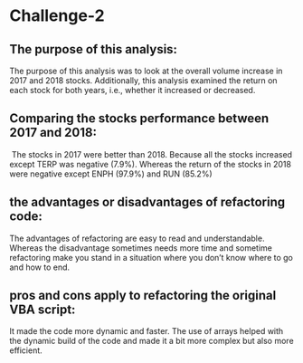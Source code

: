 # Challenge-2
## The purpose of this analysis:
The purpose of this analysis was to look at the overall volume increase in 2017 and 2018 stocks. Additionally, this analysis examined the return on each stock for both years, i.e., whether it increased or decreased.

## Comparing the stocks performance between 2017 and 2018:
![]()
The stocks in 2017 were better than 2018. Because all the stocks increased except TERP was negative (7.9%). Whereas the return of the stocks in 2018 were negative except ENPH (97.9%) and RUN (85.2%)
##  the advantages or disadvantages of refactoring code:
The advantages of refactoring are easy to read and understandable. Whereas the disadvantage sometimes needs more time and sometime refactoring make you stand in a situation where you don’t know where to go and how to end. 
## pros and cons apply to refactoring the original VBA script:
It made the code more dynamic and faster. The use of arrays helped with the dynamic build of the code and made it a bit more complex but also more efficient.
